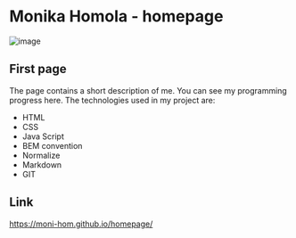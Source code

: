 # Monika Homola - homepage
![image](https://user-images.githubusercontent.com/126902571/228048042-95cf7e9c-8f31-4197-8b37-5ddaacddebba.png)


## First page
The page contains a short description of me. You can see my programming progress here. The technologies used in my project are: 
- HTML
- CSS
- Java Script
- BEM convention
- Normalize
- Markdown
- GIT

## Link
https://moni-hom.github.io/homepage/
